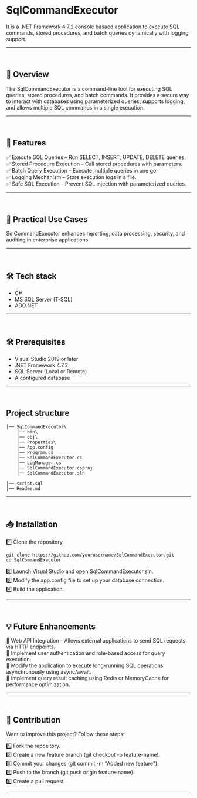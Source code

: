 # SqlCommandExecutor
It is a .NET Framework 4.7.2 console basaed application to execute SQL commands, stored procedures, and batch queries dynamically with logging support.

---
<br />



## 📖 Overview  
The SqlCommandExecutor is a command-line tool for executing SQL queries, stored procedures, and batch commands. It provides a secure way to interact with databases using parameterized queries, supports logging, and allows multiple SQL commands in a single execution.

---
<br />



## 🚀 Features  
✅ Execute SQL Queries – Run SELECT, INSERT, UPDATE, DELETE queries. <br />
✅ Stored Procedure Execution – Call stored procedures with parameters. <br />
✅ Batch Query Execution – Execute multiple queries in one go. <br />
✅ Logging Mechanism – Store execution logs in a file. <br />
✅ Safe SQL Execution – Prevent SQL injection with parameterized queries. <br />

---
<br />



## 📌 Practical Use Cases
SqlCommandExecutor enhances reporting, data processing, security, and auditing in enterprise applications.

---
<br />



## 🛠 Tech stack
- C#
- MS SQL Server (T-SQL)
- ADO.NET

---
<br />



## 🛠 Prerequisites
- Visual Studio 2019 or later
- .NET Framework 4.7.2
- SQL Server (Local or Remote)
- A configured database

---
<br />



## Project structure
```
│── SqlCommandExecutor\
    │── bin\
    │── obj\
    │── Properties\
    │── App.config
    │── Program.cs
    │── SqlCommandExecutor.cs
    │── LogManager.cs
    │── SqlCommandExecutor.csproj
    │── SqlCommandExecutor.sln
    
│── script.sql
│── Readme.md
```

---
<br />



## 📥 Installation
1️⃣ Clone the repository.
  ```
  git clone https://github.com/yourusername/SqlCommandExecutor.git
  cd SqlCommandExecutor
  ```
2️⃣ Launch Visual Studio and open SqlCommandExecutor.sln. <br />
3️⃣ Modify the app.config file to set up your database connection. <br />
4️⃣ Build the application. <br />

---
<br />



## 💡 Future Enhancements
🔹 Web API Integration - Allows external applications to send SQL requests via HTTP endpoints. <br />
🔹 Implement user authentication and role-based access for query execution. <br />
🔹 Modify the application to execute long-running SQL operations asynchronously using async/await. <br />
🔹 Implement query result caching using Redis or MemoryCache for performance optimization. <br />

---
<br />



## 🤝 Contribution
Want to improve this project? Follow these steps:

1️⃣ Fork the repository. <br />
2️⃣ Create a new feature branch (git checkout -b feature-name). <br />
3️⃣ Commit your changes (git commit -m "Added new feature"). <br />
4️⃣ Push to the branch (git push origin feature-name). <br />
5️⃣ Create a pull request 

---
<br />
<br />




















